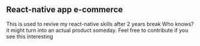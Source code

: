 ## React-native app e-commerce
This is used to revive my react-native skills after 2 years break
Who knows? it might turn into an actual product someday. Feel free to contribute if you see this interesting 
